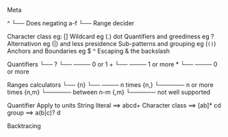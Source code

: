 Meta


^
└── Does negating
a-f
└── Range decider

Character class eg: []
Wildcard eg (.) dot
Quantifiers and greediness eg ?
Alternativon eg (|) and less presidence
Sub-patterns and grouping eg (`()`)
Anchors and Boundaries eg $ ^
Escaping & the backslash

Quantifiers
└── ?
    └── ──── 0 or 1
    +
    └── ──── 1 or more
    *
    └── ──── 0 or more

Ranges calculators
└── {n}
    └── ──── n times
    {n,}
    └────── n or more times
    {n,m}
    └────── between n-m
    {,m}
    └────── not well supported


Quantifier Apply to units
String literal ==> abcd+
Character class ==> [ab]* cd
group ==> a(b|c)? d

Backtracing